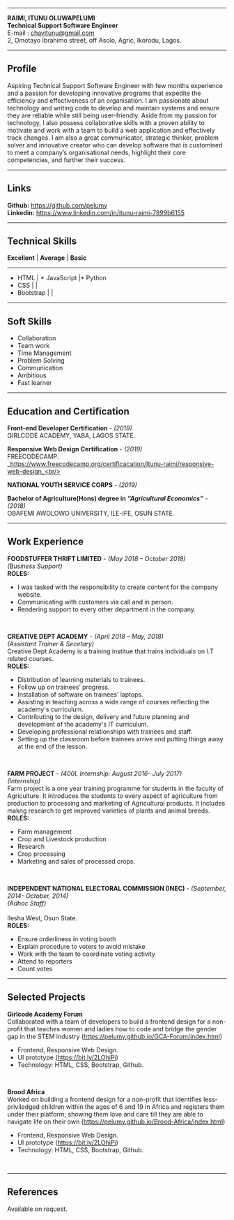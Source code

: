 ----------------
 **RAIMI, ITUNU OLUWAPELUMI** <br/>
 **Technical Support Software Engineer** <br/>
E-mail : chavitunu@gmail.com <br/>
2, Omotayo Ibrahimo street, off Asolo, Agric, Ikorodu, Lagos.<br/>


------
 **Profile**
 -----
Aspiring Technical Support Software Engineer with few months experience and a passion for developing innovative programs that expedite the efficiency and effectiveness of an organisation. I am passionate about technology and writing code to
develop and maintain systems and ensure they are reliable while still being user-friendly. Aside from my passion for technology, I also possess collaborative skills with a proven ability to motivate and work with a team to build a web application and effectively track changes. I am also a great communicator, strategic thinker, problem solver and innovative creator who can develop software that is customised to meet a company’s organisational needs, highlight their core competencies, and further their success.

-----
 **Links**
 -----
 **Github:**  https://github.com/pelumy<br/>
 **Linkedin:**  https://www.linkedin.com/in/itunu-raimi-7899b6155 <br/>

----
**Technical Skills**
----
**Excellent**   |   **Average**  |   **Basic**
----             -------           ------
* HTML          | * JavaScript    |* Python
* CSS           |                 |
* Bootstrap     |                 |

----
**Soft Skills**
----
* Collaboration
* Team work
* Time Management
* Problem Solving
* Communication
* Ambitious
* Fast learner

----
**Education and Certification**
----
             
 **Front-end Developer Certification** - _(2019)_<br/>
 GIRLCODE ACADEMY, YABA, LAGOS STATE.<br/>

 **Responsive Web Design Certification** - _(2019)_<br/>
 FREECODECAMP.<br/>
 _https://www.freecodecamp.org/certificacation/Itunu-raimi/responsive-web-design_<br/>

 **NATIONAL YOUTH SERVICE CORPS** -  _(2019)_<br/>

 **Bachelor of Agriculture(Hons) degree in _“Agricultural Economics”_** -  _(2018)_<br/>
 OBAFEMI AWOLOWO UNIVERSITY, ILE-IFE, OSUN STATE.<br/>

----
**Work Experience**
----
**FOODSTUFFER THRIFT LIMITED** - _(May 2018 – October 2018)_<br/>
  _(Business Support)_<br/>
**ROLES:**<br/>
* I was tasked with the responsibility to create content for the company website.
* Communicating with customers via call and in person.
* Rendering support to every other department in the company. <br/>
<br/>

**CREATIVE DEPT ACADEMY** - _(April 2018 – May, 2018)_<br/>
_(Assistant Trainer & Secetary)_<br/>
Creative Dept Academy is a training institue that trains individuals on I.T related courses.<br/>
**ROLES:**<br/>
* Distribution of learning materials to trainees.<br/>
* Follow up on trainees’ progress.<br/>
* Installation of software on trainees’ laptops.<br/>
* Assisting in teaching across a wide range of courses reflecting the academy's curriculum.<br/>
* Contributing to the design, delivery and future planning and development of the academy's IT curriculum.<br/>
* Developing professional relationships with trainees and staff.<br/>
* Setting up the classroom before trainees arrive and putting things away at the end of the lesson.<br/>
<br/>

**FARM PROJECT** - _(400L Internship:  August 2016- July 2017)_<br/>
 _(Internship)_ <br/>
Farm project is a one year training programme for students in the faculty of Agriculture. It introduces the students to every aspect of agriculture from production to processing and marketing of Agricultural products. It includes makng research to get improved varieties of plants and animal breeds.<br/>
**ROLES:**<br/>
* Farm management
* Crop and Livestock  production
* Research
* Crop processing
* Marketing and sales of processed crops.<br/>
<br/>

**INDEPENDENT NATIONAL ELECTORAL COMMISSION (INEC)** - _(September, 2014- October, 2014)_ <br/>
_(Adhoc Staff)_<br/>                                                                                                                        
Ilesha West, Osun State.<br/>
**ROLES:** <br/>
* Ensure orderliness in voting booth
* Explain procedure to voters to avoid mistake
* Work with the team to coordinate voting activity
* Attend to reporters
* Count votes<br/>

----
**Selected Projects**
----
**Girlcode Academy Forum**<br/>
Collaborated with a team of developers to build a frontend design for a non-profit that teaches women and ladies how to code and bridge the gender gap in the STEM industry (https://pelumy.github.io/GCA-Forum/index.html)<br/>
* Frontend, Responsive Web Design.
* UI prototype (https://bit.ly/2LOhiPi)
* Technology: HTML, CSS, Bootstrap, Github.<br/>
<br/>

**Brood Africa**<br/>
Worked on building a frontend design for a non-profit that identifies less-priviledged children within the ages of 6 and 19 in Africa and registers them under their platform; showing them love and care till they are able to navigate life on their own (https://pelumy.github.io/Brood-Africa/index.html)<br/>
* Frontend, Responsive Web Design.
* UI prototype (https://bit.ly/2LOhiPi)
* Technology: HTML, CSS, Bootstrap, Github.<br/>
<br/>

----
**References**
----
Available on request.













